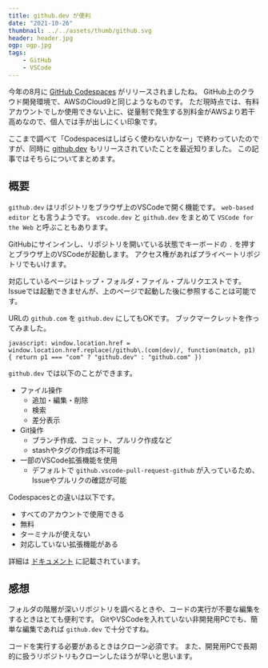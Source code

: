 ```yaml
---
title: github.dev が便利
date: "2021-10-26"
thumbnail: ../../assets/thumb/github.svg
header: header.jpg
ogp: ogp.jpg
tags:
    - GitHub
    - VSCode
---
```


今年の8月に [GitHub Codespaces](https://github.com/features/codespaces) がリリースされましたね。
GitHub上のクラウド開発環境で、AWSのCloud9と同じようなものです。
ただ現時点では、有料アカウントでしか使用できない上に、従量制で発生する別料金がAWSより若干高めなので、個人では手が出しにくい印象です。

ここまで調べて「Codespacesはしばらく使わないかなー」で終わっていたのですが、同時に [github.dev](https://github.com/github/dev) もリリースされていたことを最近知りました。
この記事ではそちらについてまとめます。


## 概要

`github.dev` はリポジトリをブラウザ上のVSCodeで開く機能です。
`web-based editor` とも言うようです。
`vscode.dev` と `github.dev` をまとめて `VSCode for the Web` と呼ぶこともあります。

GitHubにサインインし、リポジトリを開いている状態でキーボードの `.` を押すとブラウザ上のVSCodeが起動します。
アクセス権があればプライベートリポジトリでもいけます。

対応しているページはトップ・フォルダ・ファイル・プルリクエストです。
Issueでは起動できませんが、上のページで起動した後に参照することは可能です。

URLの `github.com` を `github.dev` にしてもOKです。
ブックマークレットを作ってみました。

```
javascript: window.location.href = window.location.href.replace(/github\.(com|dev)/, function(match, p1) { return p1 === "com" ? "github.dev" : "github.com" })
```

`github.dev` では以下のことができます。

- ファイル操作
    - 追加・編集・削除
    - 検索
    - 差分表示
- Git操作
    - ブランチ作成、コミット、プルリク作成など
    - stashやタグの作成は不可能
- 一部のVSCode拡張機能を使用
    - デフォルトで `github.vscode-pull-request-github` が入っているため、Issueやプルリクの確認が可能

Codespacesとの違いは以下です。

- すべてのアカウントで使用できる
- 無料
- ターミナルが使えない
- 対応していない拡張機能がある

詳細は [ドキュメント](https://docs.github.com/en/codespaces/the-githubdev-web-based-editor) に記載されています。


## 感想

フォルダの階層が深いリポジトリを調べるときや、コードの実行が不要な編集をするときはとても便利です。
GitやVSCodeを入れていない非開発用PCでも、簡単な編集であれば `github.dev` で十分ですね。

コードを実行する必要があるときはクローン必須です。
また、開発用PCで長期的に扱うリポジトリもクローンしたほうが早いと思います。

